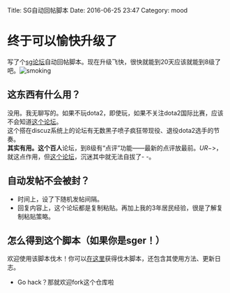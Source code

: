 Title: SG自动回帖脚本
Date: 2016-06-25 23:47
Category: mood



# 终于可以愉快升级了
写了个[sg论坛][l_sg]自动回帖脚本。现在升级飞快，很快就能到20天应该就能到8级了吧。![smoking](smoking)
## 这东西有什么用？
没用。我无聊写的。如果不玩dota2，即使玩，如果不关注dota2国际比赛，应该不会知道[这个论坛][l_sg]。  
这个搭在discuz系统上的论坛有无数黑子喷子疯狂带现役、退役dota2选手的节奏。  
**其实有用。**这个**百人**论坛，到8级有“点评”功能——最新的点评放最前。$UR->$，就这点作用，但[这个论坛][l_sg]，沉迷其中就无法自拔了- -。

## 自动发帖不会被封？
- 时间上，设了下随机发帖间隔。
- 回复内容上，这个论坛都是复制粘贴。再加上我的3年居民经验，很是了解复制粘贴策略。

## 怎么得到这个脚本（如果你是sger！）
欢迎使用该脚本伐木！你可以[在这里][l_git]获得伐木脚本，还包含其使用方法、更新日志。
- Go hack？那就欢迎fork这个仓库啦


[l_sg]: http://bbs.sgamer.com/forum-44-1.html
[l_git]: https://coding.net/u/tianfudhe/p/sgfarmer/git
[smoking]: {filename}/images/faces/smoking.gif "smoking"
